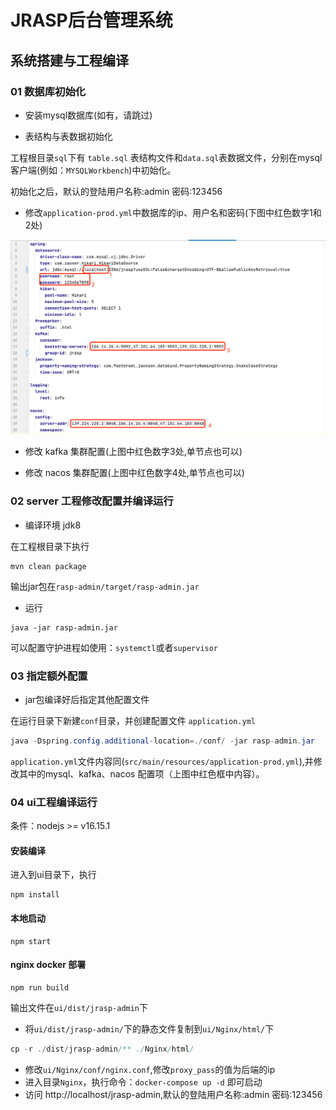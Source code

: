 # JRASP后台管理系统

## 系统搭建与工程编译

### 01 数据库初始化

+ 安装mysql数据库(如有，请跳过) 
  
+ 表结构与表数据初始化

工程根目录`sql`下有 `table.sql` 表结构文件和`data.sql`表数据文件，分别在mysql客户端(例如：`MYSQLWorkbench`)中初始化。

初始化之后，默认的登陆用户名称:admin 密码:123456

+ 修改`application-prod.yml`中数据库的ip、用户名和密码(下图中红色数字1和2处)

![application.yml](./images/application-yml.png)

+ 修改 kafka 集群配置(上图中红色数字3处,单节点也可以)
  
+ 修改 nacos 集群配置(上图中红色数字4处,单节点也可以)

### 02 server 工程修改配置并编译运行
+ 编译环境 jdk8

在工程根目录下执行

```shell
mvn clean package
```
输出jar包在`rasp-admin/target/rasp-admin.jar`

+ 运行

```shell
java -jar rasp-admin.jar
```

可以配置守护进程如使用：`systemctl`或者`supervisor`


### 03 指定额外配置

+ jar包编译好后指定其他配置文件

在运行目录下新建`conf`目录，并创建配置文件 `application.yml`
```java
java -Dspring.config.additional-location=./conf/ -jar rasp-admin.jar
```
`application.yml`文件内容同(`src/main/resources/application-prod.yml`),并修改其中的mysql、kafka、nacos 配置项（上图中红色框中内容）。

### 04 ui工程编译运行

条件：nodejs >= v16.15.1
  
#### 安装编译

进入到ui目录下，执行
```shell
npm install
```
#### 本地启动
```shell
npm start
```

#### nginx docker 部署
```shell
npm run build
```
输出文件在`ui/dist/jrasp-admin`下

+ 将`ui/dist/jrasp-admin/`下的静态文件复制到`ui/Nginx/html/`下
```java
cp -r ./dist/jrasp-admin/** ./Nginx/html/
```
+ 修改`ui/Nginx/conf/nginx.conf`,修改`proxy_pass`的值为后端的ip
+ 进入目录`Nginx`，执行命令：`docker-compose up -d` 即可启动
+ 访问 http://localhost/jrasp-admin,默认的登陆用户名称:admin 密码:123456
